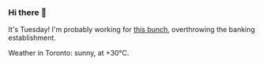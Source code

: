 ### Hi there :wave:

It's Tuesday! I'm probably working for [this bunch](https://github.com/kohofinancial), overthrowing the banking establishment.

Weather in Toronto: sunny, at +30°C.

